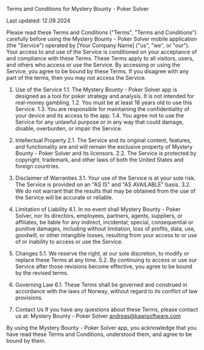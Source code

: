 Terms and Conditions for Mystery Bounty - Poker Solver

Last updated: 12.09.2024

Please read these Terms and Conditions ("Terms", "Terms and Conditions") carefully before using the Mystery Bounty - Poker Solver mobile application (the "Service") operated by [Your Company Name] ("us", "we", or "our").
Your access to and use of the Service is conditioned on your acceptance of and compliance with these Terms. These Terms apply to all visitors, users, and others who access or use the Service.
By accessing or using the Service, you agree to be bound by these Terms. If you disagree with any part of the terms, then you may not access the Service.

1. Use of the Service
1.1. The Mystery Bounty - Poker Solver app is designed as a tool for poker strategy and analysis. It is not intended for real-money gambling.
1.2. You must be at least 18 years old to use this Service.
1.3. You are responsible for maintaining the confidentiality of your device and its access to the app.
1.4. You agree not to use the Service for any unlawful purpose or in any way that could damage, disable, overburden, or impair the Service.

2. Intellectual Property
2.1. The Service and its original content, features, and functionality are and will remain the exclusive property of Mystery Bounty - Poker Solver and its licensors.
2.2. The Service is protected by copyright, trademark, and other laws of both the United States and foreign countries.

3. Disclaimer of Warranties
3.1. Your use of the Service is at your sole risk. The Service is provided on an "AS IS" and "AS AVAILABLE" basis.
3.2. We do not warrant that the results that may be obtained from the use of the Service will be accurate or reliable.

4. Limitation of Liability
4.1. In no event shall Mystery Bounty - Poker Solver, nor its directors, employees, partners, agents, suppliers, or affiliates, be liable for any indirect, incidental, special, consequential or punitive damages, including without limitation, loss of profits, data, use, goodwill, or other intangible losses, resulting from your access to or use of or inability to access or use the Service.

5. Changes
5.1. We reserve the right, at our sole discretion, to modify or replace these Terms at any time.
5.2. By continuing to access or use our Service after those revisions become effective, you agree to be bound by the revised terms.

6. Governing Law
6.1. These Terms shall be governed and construed in accordance with the laws of Norway, without regard to its conflict of law provisions.

7. Contact Us
If you have any questions about these Terms, please contact us at:
Mystery Bounty - Poker Solver
andreas@kawisoftware.com

By using the Mystery Bounty - Poker Solver app, you acknowledge that you have read these Terms and Conditions, understood them, and agree to be bound by them.

